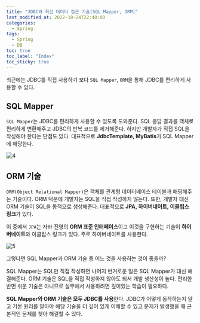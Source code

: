 ```yaml
---
title: "JDBC와 최신 데이터 접근 기술(SQL Mapper, ORM)"
last_modified_at: 2022-10-24T22:40:00
categories:
  - Spring
tags:
  - Spring
  - DB
toc: true
toc_label: "Index"
toc_sticky: true
---
```


최근에는 JDBC를 직접 사용하기 보다 `SQL Mapper`, `ORM`을 통해 JDBC를 편리하게 사용할 수 있다.

## SQL Mapper

`SQL Mapper`는 JDBC를 편리하게 사용할 수 있도록 도와준다. SQL 응답 결과를 객체로 편리하게 변환해주고 JDBC의 반복 코드를 제거해준다. 하지만 개발자가 직접 SQL을 작성해야 한다는 단점도 있다. 대표적으로 **JdbcTemplate, MyBatis**가 SQL Mapper에 해당한다.

![4](https://user-images.githubusercontent.com/79130276/197540320-00b379ec-6ac4-4c36-a081-15eba164580c.png)

## ORM 기술

`ORM(Object Relational Mapper)`은 객체를 관계형 데이터베이스 테이블과 매핑해주는 기술이다. ORM 덕분에 개발자는 SQL을 직접 작성하지 않는다. 또한, 개발자 대신 ORM 기술이 SQL을 동적으로 생성해준다. 대표적으로 **JPA, 하이버네이트, 이클립스 링크**가 있다.

이 중에서 `JPA`는 자바 진영의 **ORM 표준 인터페이스**이고 이것을 구현하는 기술이 **하이버네이트**와 이클립스 링크가 있다. 주로 하이버네이트를 사용한다.

![5](https://user-images.githubusercontent.com/79130276/197540323-d1661631-3f72-4499-82b7-3111201e6a37.png)

그렇다면 SQL Mapper과 ORM 기술 중 어느 것을 사용하는 것이 좋을까?

SQL Mapper는 SQL만 직접 작성하면 나머지 번거로운 일은 SQL Mapper가 대신 해결해준다. ORM 기술은 SQL을 직접 작성하지 않아도 되서 개발 생산성이 높다. 편리한 반면 쉬운 기술은 아니므로 실무에서 사용하려면 깊이있는 학습이 필요하다.

**SQL Mapper와 ORM 기술은 모두 JDBC를 사용**한다. JDBC가 어떻게 동작하는지 알고 기본 원리를 알아야 해당 기술을 더 깊이 있게 이해할 수 있고 문제가 발생했을 때 근본적인 문제를 찾아 해결할 수 있다.